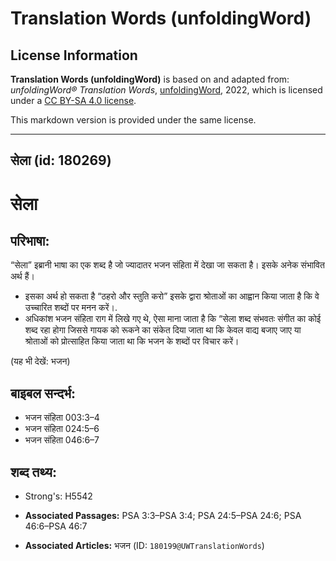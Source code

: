 # Translation Words (unfoldingWord)

## License Information

**Translation Words (unfoldingWord)** is based on and adapted from: _unfoldingWord® Translation Words_, [unfoldingWord](https://unfoldingword.org/utw), 2022, which is licensed under a [CC BY-SA 4.0 license](https://creativecommons.org/licenses/by-sa/4.0/legalcode.en).

This markdown version is provided under the same license.



--------------------------------

## सेला (id: 180269)

सेला
====

परिभाषा:
--------

“सेला” इब्रानी भाषा का एक शब्द है जो ज्यादातर भजन संहिता में देखा जा सकता है। इसके अनेक संभावित अर्थ हैं।

* इसका अर्थ हो सकता है “ठहरो और स्तुति करो” इसके द्वारा श्रोताओं का आह्वान किया जाता है कि वे उच्चारित शब्दों पर मनन करें।.
* अधिकांश भजन संहिता राग में लिखे गए थे, ऐसा माना जाता है कि “सेला शब्द संभवतः संगीत का कोई शब्द रहा होगा जिससे गायक को रूकने का संकेत दिया जाता था कि केवल वाद्य बजाए जाए या श्रोताओं को प्रोत्साहित किया जाता था कि भजन के शब्दों पर विचार करें।

(यह भी देखें: भजन)

बाइबल सन्दर्भ:
--------------

* भजन संहिता 003:3–4
* भजन संहिता 024:5–6
* भजन संहिता 046:6–7

शब्द तथ्य:
----------

* Strong's: H5542

* **Associated Passages:** PSA 3:3–PSA 3:4; PSA 24:5–PSA 24:6; PSA 46:6–PSA 46:7
* **Associated Articles:** भजन (ID: `180199@UWTranslationWords`)

